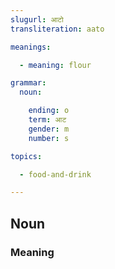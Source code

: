 ```yaml
---
slugurl: आटो
transliteration: aato

meanings:

  - meaning: flour

grammar:
  noun:

    ending: o
    term: आट
    gender: m
    number: s

topics:

  - food-and-drink

---
```


## Noun

### Meaning

<meaning :meanings="meanings" ></meaning>
